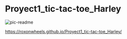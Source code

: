 # Proyect1_tic-tac-toe_Harley #


![pic-readme](https://user-images.githubusercontent.com/91464194/144001221-f0304a2f-bf76-42bd-9a92-ecd03df128d0.png)


https://roxonwheels.github.io/Proyect1_tic-tac-toe_Harley/




